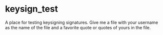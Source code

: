 # keysign_test
A place for testing keysigning signatures. Give me a file with your username as the name of the file and
a favorite quote or quotes of yours in the file.
